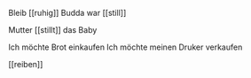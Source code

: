 Bleib [[ruhig]]
Budda war [[still]]


Mutter [[stillt]] das Baby 

Ich möchte Brot einkaufen
Ich möchte meinen Druker verkaufen 

[[reiben]] 